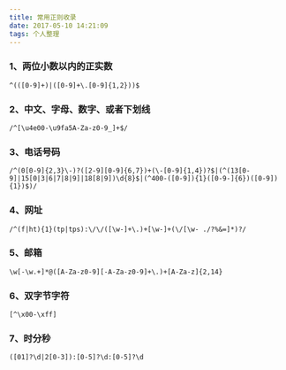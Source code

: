 ```yaml
---
title: 常用正则收录
date: 2017-05-10 14:21:09
tags: 个人整理
---
```


### 1、两位小数以内的正实数
```
^(([0-9]+)|([0-9]+\.[0-9]{1,2}))$
```

### 2、中文、字母、数字、或者下划线
```
/^[\u4e00-\u9fa5A-Za-z0-9_]+$/
```

### 3、电话号码
```
/^(0[0-9]{2,3}\-)?([2-9][0-9]{6,7})+(\-[0-9]{1,4})?$|(^(13[0-9]|15[0|3|6|7|8|9]|18[8|9])\d{8}$|(^400-([0-9]){1}([0-9-]{6})([0-9]){1})$)/

```

### 4、网址
```
/^(f|ht){1}(tp|tps):\/\/([\w-]+\.)+[\w-]+(\/[\w- ./?%&=]*)?/
```

### 5、邮箱
```
\w[-\w.+]*@([A-Za-z0-9][-A-Za-z0-9]+\.)+[A-Za-z]{2,14}
```
### 6、双字节字符
```
[^\x00-\xff]
```

### 7、时分秒
```
([01]?\d|2[0-3]):[0-5]?\d:[0-5]?\d
```
